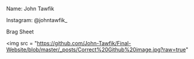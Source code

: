 Name: John Tawfik

Instagram: @johntawfik_

Brag Sheet

<img src = "https://github.com/John-Tawfik/Final-Website/blob/master/_posts/Correct%20Github%20image.jpg?raw=true"

